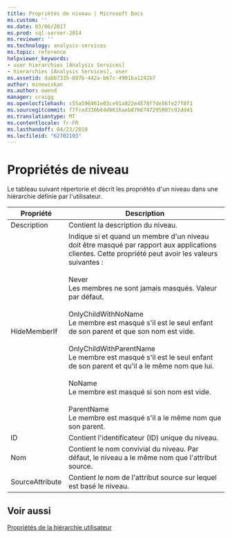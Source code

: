 ```yaml
---
title: Propriétés de niveau | Microsoft Docs
ms.custom: ''
ms.date: 03/06/2017
ms.prod: sql-server-2014
ms.reviewer: ''
ms.technology: analysis-services
ms.topic: reference
helpviewer_keywords:
- user hierarchies [Analysis Services]
- hierarchies [Analysis Services], user
ms.assetid: dabb7335-887b-442a-b67c-4901ba1242b7
author: minewiskan
ms.author: owend
manager: craigg
ms.openlocfilehash: c55a596461e03ce91a822e4578f7de56fe27f8f1
ms.sourcegitcommit: f7fced330b64d6616aeb8766747295807c92dd41
ms.translationtype: MT
ms.contentlocale: fr-FR
ms.lasthandoff: 04/23/2019
ms.locfileid: "62702193"
---
```

# <a name="level-properties"></a>Propriétés de niveau 
  Le tableau suivant répertorie et décrit les propriétés d'un niveau dans une hiérarchie définie par l'utilisateur.  
  
|Propriété|Description|  
|--------------|-----------------|  
|Description|Contient la description du niveau.|  
|HideMemberIf|Indique si et quand un membre d'un niveau doit être masqué par rapport aux applications clientes. Cette propriété peut avoir les valeurs suivantes :<br /><br /> Never<br /> Les membres ne sont jamais masqués. Valeur par défaut.<br /><br /> OnlyChildWithNoName<br /> Le membre est masqué s'il est le seul enfant de son parent et que son nom est vide.<br /><br /> OnlyChildWithParentName<br /> Le membre est masqué s'il est le seul enfant de son parent et qu'il a le même nom que lui.<br /><br /> NoName<br /> Le membre est masqué si son nom est vide.<br /><br /> ParentName<br /> Le membre est masqué s'il a le même nom que son parent.|  
|ID|Contient l'identificateur (ID) unique du niveau.|  
|Nom|Contient le nom convivial du niveau. Par défaut, le niveau a le même nom que l'attribut source.|  
|SourceAttribute|Contient le nom de l'attribut source sur lequel est basé le niveau.|  
  
## <a name="see-also"></a>Voir aussi  
 [Propriétés de la hiérarchie utilisateur](user-hierarchies-properties.md)  
  
  
